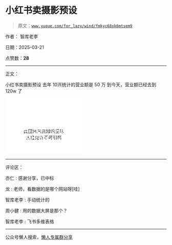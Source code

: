 # 小红书卖摄影预设

> 原文：[`www.yuque.com/for_lazy/wind/fmkyc68xk6mtsem9`](https://www.yuque.com/for_lazy/wind/fmkyc68xk6mtsem9)

作者： 智库老李

日期：2025-03-21

点赞数：**28**

* * *

正文：

小红书卖摄影预设 去年 10🈷️统计的营业额是 50 万 到今天，营业额已经去到 120w 了

![](img/fe952260581f61a0e2277e612644d066.png "None")

* * *

评论区：

亦仁 : 感谢分享，已中标

龙 : 老师，看数据的是哪个网站呀[哇]

智库老李 : 手动统计的

周小健 : 用的数据大屏是那个？

智库老李 : 飞书多维表格

* * *

公众号懒人搜索，[懒人专属群分享](https://lazybook.fun/#/blog/group)
